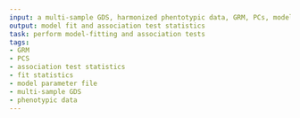 ```yaml
---
input: a multi-sample GDS, harmonized phentotypic data, GRM, PCs, model parameter file
output: model fit and association test statistics
task: perform model-fitting and association tests
tags:
- GRM
- PCS
- association test statistics
- fit statistics
- model parameter file
- multi-sample GDS
- phenotypic data
---
```

